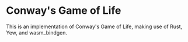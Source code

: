 # Conway's Game of Life
This is an implementation of Conway's Game of Life, making use of Rust, Yew, and wasm_bindgen.
